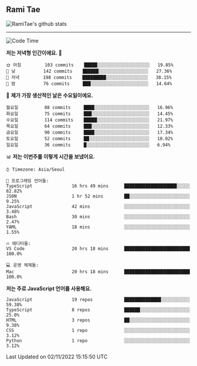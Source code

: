 ## Rami Tae

![RamiTae's github stats](https://github-readme-stats.vercel.app/api?username=RamiTae&show_icons=true&theme=tokyonight)

---
<!--START_SECTION:waka-->
![Code Time](http://img.shields.io/badge/Code%20Time-487%20hrs%2030%20mins-blue)

**저는 저녁형 인간이에요. 🦉** 

```text
🌞 아침         103 commits    █████░░░░░░░░░░░░░░░░░░░░   19.85% 
🌆 낮　         142 commits    ██████░░░░░░░░░░░░░░░░░░░   27.36% 
🌃 저녁         198 commits    █████████░░░░░░░░░░░░░░░░   38.15% 
🌙 밤　         76 commits     ███░░░░░░░░░░░░░░░░░░░░░░   14.64%

```
📅 **제가 가장 생산적인 날은 수요일이에요.** 

```text
월요일          88 commits     ████░░░░░░░░░░░░░░░░░░░░░   16.96% 
화요일          75 commits     ███░░░░░░░░░░░░░░░░░░░░░░   14.45% 
수요일          114 commits    █████░░░░░░░░░░░░░░░░░░░░   21.97% 
목요일          64 commits     ███░░░░░░░░░░░░░░░░░░░░░░   12.33% 
금요일          90 commits     ████░░░░░░░░░░░░░░░░░░░░░   17.34% 
토요일          52 commits     ██░░░░░░░░░░░░░░░░░░░░░░░   10.02% 
일요일          36 commits     █░░░░░░░░░░░░░░░░░░░░░░░░   6.94%

```


📊 **저는 이번주를 이렇게 시간을 보냈어요.** 

```text
⌚︎ Timezone: Asia/Seoul

💬 프로그래밍 언어들: 
TypeScript               16 hrs 49 mins      ████████████████████░░░░░   82.82% 
JSON                     1 hr 52 mins        ██░░░░░░░░░░░░░░░░░░░░░░░   9.25% 
JavaScript               42 mins             ░░░░░░░░░░░░░░░░░░░░░░░░░   3.48% 
Bash                     30 mins             ░░░░░░░░░░░░░░░░░░░░░░░░░   2.47% 
YAML                     18 mins             ░░░░░░░░░░░░░░░░░░░░░░░░░   1.55%

🔥 에디터들: 
VS Code                  20 hrs 18 mins      █████████████████████████   100.0%

💻 운영 체제들: 
Mac                      20 hrs 18 mins      █████████████████████████   100.0%

```

**저는 주로 JavaScript 언어를 사용해요.** 

```text
JavaScript               19 repos            ██████████████░░░░░░░░░░░   59.38% 
TypeScript               8 repos             ██████░░░░░░░░░░░░░░░░░░░   25.0% 
HTML                     3 repos             ██░░░░░░░░░░░░░░░░░░░░░░░   9.38% 
CSS                      1 repo              ░░░░░░░░░░░░░░░░░░░░░░░░░   3.12% 
Python                   1 repo              ░░░░░░░░░░░░░░░░░░░░░░░░░   3.12%

```



 Last Updated on 02/11/2022 15:15:50 UTC
<!--END_SECTION:waka-->
